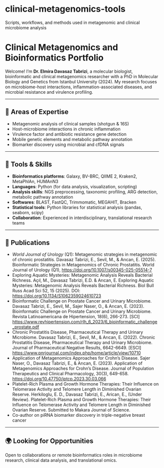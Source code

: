 # clinical-metagenomics-tools
Scripts, workflows, and methods used in metagenomic and clinical microbiome analysis
# Clinical Metagenomics and Bioinformatics Portfolio

Welcome! I’m **Dr. Elmira Davasaz Tabrizi**, a molecular biologist, bioinformatic and clinical metagenomics researcher with a PhD in Molecular Biology and Genetics from Istanbul University (2024). My research focuses on microbiome-host interactions, inflammation-associated diseases, and microbial resistance and virulence profiling.

---

## 🔬 Areas of Expertise

- Metagenomic analysis of clinical samples (shotgun & 16S)
- Host-microbiome interactions in chronic inflammation
- Virulence factor and antibiotic resistance gene detection
- Mobile genetic elements and metabolic pathway annotation
- Biomarker discovery using microbial and cfDNA signals

---

## 🧰 Tools & Skills

- **Bioinformatics platforms**: Galaxy, BV-BRC, QIIME 2, Kraken2, MetaPhlAn, HUMAnN3
- **Languages**: Python (for data analysis, visualization, scripting)
- **Analysis skills**: NGS preprocessing, taxonomic profiling, ARG detection, metabolic pathway annotation
- **Softwares**: BLAST, FastQC, Trimmomatic, MEGAHIT, Bracken
- **Statistical tools**: Python libraries for statistical analysis (pandas, seaborn, scipy)
- **Collaboration**: Experienced in interdisciplinary, translational research teams

---

## 📄 Publications

- *World Journal of Urology* (Q1): Metagenomic strategies in metagenomic of chronic prostatitis. Davasaz Tabrizi, E., Sevil, M., & Arıcan, E. (2025). Bioinformatic Strategies in Metagenomics of Chronic Prostatitis. World Journal of Urology (Q1), https://doi.org/10.1007/s00345-025-05514-7
- Exploring Aquatic Mysteries: Metagenomic Analysis Reveals Bacterial Richness. Açıl, M., Davasaz Tabrizi, E.D. & Arıcan, E. Exploring Aquatic Mysteries: Metagenomic Analysis Reveals Bacterial Richness. Biol Bull Russ Acad Sci 52, 15 (2025).
DOI:  https://doi.org/10.1134/S1062359024610723
- Bioinformatic Challenge on Prostate Cancer and Urinary Microbiome. Davasaz Tabrizi, E., Sevil, M., Sajer Naser, O., & Arıcan, E. (2023). Bioinformatic Challenge on Prostate Cancer and Urinary Microbiome. Revista Latinoamericana de Hipertension, 18(6), 266-273. [SCI] https://www.revhipertension.com/rlh_6_2023/6_bioinformatic_challenge_prostate.pdf
- Chronic Prostatitis Disease, Pharmaceutical Therapy and Urinary Microbiome. Davasaz Tabrizi, E., Sevil, M., & Arıcan, E. (2022). Chronic Prostatitis Disease, Pharmaceutical Therapy and Urinary Microbiome. Journal of Pharmaceutical Negative Results, 6642-6649. [ESCI]
https://www.pnrjournal.com/index.php/home/article/view/10710
- Application of Metagenomics Approaches for Crohn’s Disease. Sajer Naser, O., Davasaz Tabrizi, E., & Arıcan, E. (2023). Application of Metagenomics Approaches for Crohn’s Disease. Journal of Population Therapeutics and Clinical Pharmacology, 30(3), 649-658.
https://doi.org/10.47750/jptcp.2023.30.03.066
- Platelet-Rich Plasma and Growth Hormone Therapies: Their Influence on Telomerase Activity and Telomere Length in Diminished Ovarian Reserve. Herkiloglu, E. D., Davasaz Tabrizi, E., Arican, E., (Under Review). Platelet-Rich Plasma and Growth Hormone Therapies: Their Influence on Telomerase Activity and Telomere Length in Diminished Ovarian Reserve. Submitted to Makara Journal of Science.
- Co-author on piRNA biomarker discovery in triple-negative breast cancer

---

## 🌍 Looking for Opportunities

Open to collaborations or remote bioinformatics roles in microbiome research, clinical data analysis, and translational omics.

